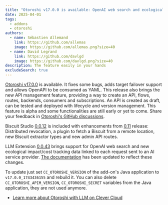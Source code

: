 ```yaml
---
title: "Otoroshi v17.0.0 is available: OpenAI web search and ecological impact/cost tracking in LLM extension"
date: 2025-04-01
tags:
  - addons
  - otoroshi
authors:
  - name: Sébastien Allemand
    link: https://github.com/allemas
    image: https://github.com/allemas.png?size=40
  - name: David Legrand
    link: https://github.com/davlgd
    image: https://github.com/davlgd.png?size=40
description: The feature easily in your hands
excludeSearch: true
---
```


[Otoroshi v17.0.0](https://github.com/MAIF/otoroshi/releases/tag/v17.0.0) is available. It fixes some bugs, adds target failover support and allows OpenAPI to be consumed as YAML. This release also brings the new API management feature, providing a way to create an API, flows, routes, backends, consumers and subscriptions. An API is created as draft, can be tested and deployed with lifecycle and version management. This feature is alpha and some functionalities are still early or yet to come. Share your feedback in [Otoroshi's GitHub discussions](https://github.com/MAIF/otoroshi/discussions).

Biscuit Studio [0.0.12](https://github.com/cloud-apim/otoroshi-biscuit-studio/releases/tag/0.0.12) is included with enhancements from [0.11](https://github.com/cloud-apim/otoroshi-biscuit-studio/releases/tag/0.0.11) release: Distributed revocation, a plugin to fetch a Biscuit from a remote location, new Biscuit extractor types and new admin API routes.

LLM Extension [0.0.43](https://github.com/cloud-apim/otoroshi-llm-extension/releases/tag/0.0.43) brings support for OpenAI web search and new ecological impact/cost tracking data linked to each request sent to an AI service provider. [The documentation](https://cloud-apim.github.io/otoroshi-llm-extension/docs/overview/) has been updated to reflect these changes.

To update just set `CC_OTOROSHI_VERSION` of the add-on's Java application to `v17.0.0_1743436155` and rebuild it. You can also delete `CC_OTOROSHI_APIM_VERSION`, `CC_OTOROSHI_SECRET` variables from the Java application, they are not used anymore.

- [Learn more about Otoroshi with LLM on Clever Cloud](/developers/doc/addons/otoroshi/)
